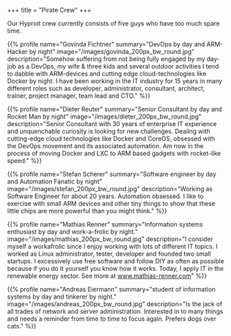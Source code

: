 +++
title = "Pirate Crew"
+++

Our Hypriot crew currently consists of five guys who have too much spare time.


{{% profile name="Govinda Fichtner"
            summary="DevOps by day and ARM-Hacker by night"
            image="/images/govinda_200px_bw_round.jpg"
            description="Somehow suffering from not being fully engaged by my day-job as a DevOps, my wife & three kids and several outdoor activities I tend to dabble with ARM-devices and cutting edge cloud-technologies like Docker by night. I have been working in the IT industry for 15 years in many different roles such as developer, administrator, consultant, architect, trainer,  project manager, team lead and CTO." %}}

{{% profile name="Dieter Reuter"
            summary="Senior Consultant by day and Rocket Man by night"
            image="/images/dieter_200px_bw_round.jpg"
            description="Senior Consultant with 30 years of enterprise IT experience and unquenchable curiosity is looking for new challenges. Dealing with cutting-edge cloud technologies like Docker and CoreOS, obsessed with the DevOps movement and its associated automation.  Am now in the process of moving Docker and LXC to ARM based gadgets with rocket-like speed." %}}

{{% profile name="Stefan Scherer"
            summary="Software engineer by day and Automation Fanatic by night"
            image="/images/stefan_200px_bw_round.jpg"
            description="Working as Software Engineer for about 20 years. Automation obsessed. I like to exercise with small ARM devices and other tiny things to show that these little chips are more powerful than you might think." %}}

{{% profile name="Mathias Renner"
            summary="Information systems enthusiast by day and work-a-frolic by night."
            image="/images/mathias_200px_bw_round.jpg"
            description="I consider myself a workafrolic since I enjoy working with lots of different IT topics. I worked as Linux administrator, tester, developer and founded two small startups. I excessively use free software and follow DIY as often as possible because if you do it yourself you know how it works. Today, I apply IT in the renewable energy sector. See more at www.mathias-renner.com" %}}

{{% profile name="Andreas Eiermann"
            summary="student of information systems by day and tinkerer by night."
            image="/images/andreas_200px_bw_round.jpg"
            description="Is the jack of all trades of network and server administration. Interested in to many things and needs a reminder from time to time to focus again. Prefers dogs over cats." %}}
